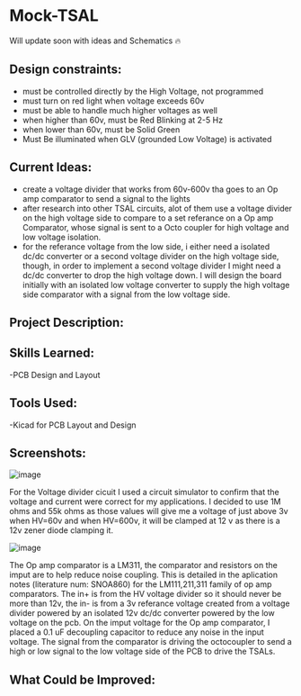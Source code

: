 # Mock-TSAL
Will update soon with ideas and Schematics  🔥

<h2>Design constraints:</h2>

- must be controlled directly by the High Voltage, not programmed
- must turn on red light when voltage exceeds 60v
- must be able to handle much higher voltages as well
- when higher than 60v, must be Red Blinking at 2-5 Hz
- when lower than 60v, must be Solid Green
- Must Be illuminated when GLV (grounded Low Voltage) is activated

<h2>Current Ideas:</h2>

- create a voltage divider that works from 60v-600v tha goes to an Op amp comparator to send a signal to the lights
- after research into other TSAL circuits, alot of them use a voltage divider on the high voltage side to compare to a set referance on a Op amp Comparator, whose signal is sent to a Octo coupler for high voltage and low voltage isolation.
- for the referance voltage from the low side, i either need a isolated dc/dc converter or a second voltage divider on the high voltage side, though, in order to implement a second voltage divider I might need a dc/dc converter to drop the high voltage down. I will design the board initially with an isolated low voltage converter to supply the high voltage side comparator with a signal from the low voltage side.
<h2>Project Description:</h2>


<h2>Skills Learned:</h2>

-PCB Design and Layout  

<h2>Tools Used:</h2>

-Kicad for PCB Layout and Design  

<h2>Screenshots:</h2>

![image](https://github.com/user-attachments/assets/53b66dc4-b5dc-4191-a5d3-bac879c614e4)

For the Voltage divider cicuit I used a circuit simulator to confirm that the voltage and current were correct for my applications. I decided to use 1M ohms and 55k ohms as those values will give me a voltage of just above 3v when HV=60v and when HV=600v, it will be clamped at 12 v as there is a 12v zener diode clamping it.

![image](https://github.com/user-attachments/assets/8e7c4759-b41a-4caf-ac43-5b84c9aa569e)

The Op amp comparator is a LM311, the comparator and resistors on the imput are to help reduce noise coupling. This is detailed in the aplication notes (literature num: SNOA860) for the LM111,211,311 family of op amp comparators. The in+ is from the HV voltage divider so it should never be more than 12v, the in- is from a 3v referance voltage created from a voltage divider powered by an isolated 12v dc/dc converter powered by the low voltage on the pcb. On the imput voltage for the Op amp comparator, I placed a 0.1 uF decoupling capacitor to reduce any noise in the input voltage. The signal from the comparator is driving the octocoupler to send a high or low signal to the low voltage side of the PCB to drive the TSALs.

<h2>What Could be Improved:</h2>
